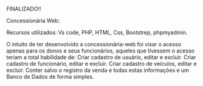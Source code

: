   FINALIZADO!!
  
Concessionária Web:

Recursos utilizados: Vs code, PHP, HTML, Css, Bootstrep, phpmyadmin.

 O intuito de ter desenvolvido a concessionária-web foi visar o acesso apenas para os donos e seus funcionários, aqueles que tivessem o acesso teriam a total habilidade de: 
 Criar cadastro de usuário, editar e excluir.
 Criar cadastro de funcionário, editar e excluir.
 Criar cadastro de veículos, editar e excluir.
 Conter salvo o registro da venda e todas estas informações e um Banco de Dados de forma simples.
